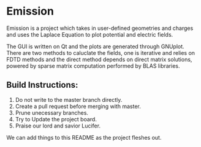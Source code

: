 # Emission
Emission is a project which takes in user-defined geometries and charges and uses the Laplace Equation to plot potential and electric fields.

The GUI is written on Qt and the plots are generated through GNUplot. There are two methods to caluclate the fields, one is iterative and relies on FDTD methods and the direct method depends on direct matrix solutions, powered by sparse matrix computation performed by BLAS libraries.

## Build Instructions:
1. Do not write to the master branch directly.
2. Create a pull request before merging with master.
3. Prune unecessary branches.
4. Try to Update the project board.
5. Praise our lord and savior Lucifer.
	
We can add things to this README as the project fleshes out.
